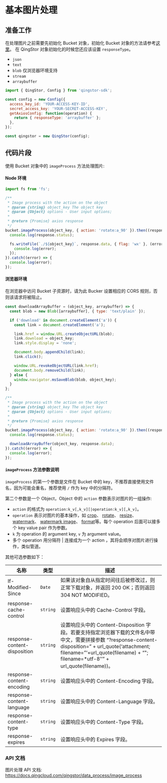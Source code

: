 # 基本图片处理

## 准备工作

在处理图片之前需要先初始化 Bucket 对象，初始化 Bucket 对象的方法请参考[这里](./initialize_config_and_qingstor.md)。 在 QingStor 对象初始化的时候您还应该设置 `responseType`。

- `json`
- `text`
- `blob` 仅浏览器环境支持
- `stream`
- `arraybuffer`

```javascript
import { QingStor, Config } from 'qingstor-sdk';

const config = new Config({
  access_key_id: 'YOUR-ACCESS-KEY-ID',
  secret_access_key: 'YOUR-SECRET-ACCESS-KEY',
  getAxiosConfig: function(operation) {
    return { responseType: 'arraybuffer' };
  },
});

const qingstor = new QingStor(config);
```

## 代码片段

使用 Bucket 对象中的 `imageProcess` 方法处理图片:

#### Node 环境

```javascript
import fs from 'fs';

/**
 * Image process with the action on the object
 * @param {string} object_key The object key
 * @param {Object} options - User input options;
 *
 * @return {Promise} axios response
 */
bucket.imageProcess(object_key, { action: 'rotate:a_90' }).then((response) => {
  console.log(response.status);

  fs.writeFile(`./${object_key}`, response.data, { flag: 'wx' }, (error) => {
    console.log(error);
  });
}).catch((error) => {
  console.log(error);
});
```

#### 浏览器环境

在浏览器中访问 Bucket 子资源时，请为此 Bucker 设置相应的 CORS 规则，否则该请求将被阻止。

```javascript
const downloadArrayBuffer = (object_key, arraybuffer) => {
  const blob = new Blob([arraybuffer], { type: 'text/plain' });

  if ('download' in document.createElement('a')) {
    const link = document.createElement('a');

    link.href = window.URL.createObjectURL(blob);
    link.download = object_key;
    link.style.display = 'none';

    document.body.appendChild(link);
    link.click();

    window.URL.revokeObjectURL(link.href);
    document.body.removeChild(link);
  } else {
    window.navigator.msSaveBlob(blob, object_key);
  }
};

/**
 * Image process with the action on the object
 * @param {string} object_key The object key
 * @param {Object} options - User input options;
 *
 * @return {Promise} axios response
 */
bucket.imageProcess(object_key, { action: 'rotate:a_90' }).then((response) => {
  console.log(response.status);

  downloadArrayBuffer(object_key, response.data);
}).catch((error) => {
  console.log(error);
});
```

#### `imageProcess` 方法参数说明

`imageProcess` 的第一个参数是文件在 Bucket 中的 key，不推荐直接使用文件名，因为可能会重名，推荐使用 `/` 作为 key 中的分隔符。

第二个参数是一个 Object，Object 中的 `action` 参数表示对图片的一组操作:

- `action` 的格式为 `operation:k_v[,k_v][|operation:k_v][,k_v]`。
- `operation` 表示对图片的基本操作，如 [crop](https://docs.qingcloud.com/qingstor/data_process/image_process/crop)、 [rotate](https://docs.qingcloud.com/qingstor/data_process/image_process/rotate)、 [resize](https://docs.qingcloud.com/qingstor/data_process/image_process/resize)、 [watermark](https://docs.qingcloud.com/qingstor/data_process/image_process/watermark)、 [watermark image](https://docs.qingcloud.com/qingstor/data_process/image_process/watermark_image)、 [format](https://docs.qingcloud.com/qingstor/data_process/image_process/format)等。每个 operation 后面可以接多个 key value pair 作为参数。
- `k` 为 operation 的 argument key, `v` 为 argument value。
- 多个 operation 用分隔符 | 连接成为一个 action ，其将会顺序对图片进行操作，类似管道。

其他可选参数如下：

| 名称     | 类型     | 描述   |
| ------------------ | -------- | -------------------------------------------------------------------------------------------------------------------------------------------------------------------------------------------------------------------- |
| If-Modified-Since | `Date` | 如果该对象自从指定时间往后被修改过，则正常下载对象，并返回 200 OK；否则返回 304 NOT MODIFIED。  |
| response-cache-control | `string` | 设置响应头中的 Cache-Control 字段。 |
| response-content-disposition | `string` | 设置响应头中的 Content-Disposition 字段。若要支持指定浏览器下载的文件名中带中文，需要拼接参数 “?response-content-disposition=” + url_quote(‘attachment; filename=”‘+url_quote(filename) + “"; filename=*utf-8’’” + url_quote(filename))。 |
| response-content-encoding | `string` | 设置响应头中的 Content-Encoding 字段。 |
| response-content-language | `string` | 设置响应头中的 Content-Language 字段。 |
| response-content-type | `string` | 设置响应头中的 Content-Type 字段。 |
| response-expires | `string` | 设置响应头中的 Expires 字段。 |

### API 文档

图片处理 API 文档: https://docs.qingcloud.com/qingstor/data_process/image_process
